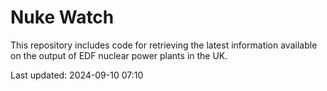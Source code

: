 # Nuke Watch

This repository includes code for retrieving the latest information available on the output of EDF nuclear power plants in the UK.

Last updated: 2024-09-10 07:10
